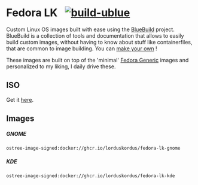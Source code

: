 # Fedora LK &nbsp; [![build-ublue](https://github.com/lorduskordus/fedora-lk/actions/workflows/build.yml/badge.svg)](https://github.com/lorduskordus/fedora-lk/actions/workflows/build.yml)

Custom Linux OS images built with ease using the [BlueBuild](https://blue-build.org/) project. BlueBuild is a collection of tools and documentation that allows to easily build custom images, without having to know about stuff like containerfiles, that are common to image building. You can [make your own](https://blue-build.org/how-to/setup/) !

These images are built on top of the 'minimal' [Fedora Generic](https://github.com/lorduskordus/fedora-generic) images and personalized to my liking, I daily drive these.

## ISO

Get it [here](https://github.com/lorduskordus/fedora-lk/releases/tag/auto-iso).

## Images

##### GNOME
```
ostree-image-signed:docker://ghcr.io/lorduskordus/fedora-lk-gnome
```
##### KDE
```
ostree-image-signed:docker://ghcr.io/lorduskordus/fedora-lk-kde
```